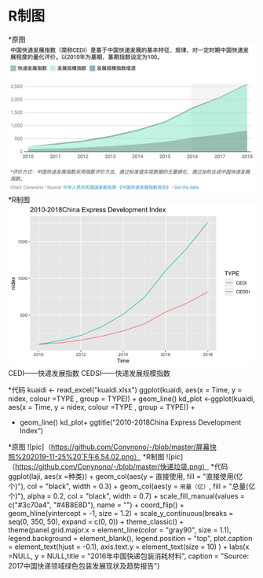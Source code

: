 # R制图
*原图
![pic](https://github.com/Conynono/-/blob/master/屏幕快照%202019-10-28%2019.18.16.png)  
*R制图
![pic](https://github.com/Conynono/-/blob/master/快递发展指数.png)  
CEDI——快递发展指数 CEDSI——快递发展规模指数

*代码
kuaidi <- read_excel("kuaidi.xlsx")
ggplot(kuaidi, aes(x = Time, y = nidex, colour =TYPE , group = TYPE)) +
geom_line()
kd_plot <-ggplot(kuaidi, aes(x = Time, y = nidex, colour =TYPE , group = TYPE)) +
+ geom_line()
kd_plot+
ggtitle("2010-2018China Express Development Index”)

*原图
![pic]（https://github.com/Conynono/-/blob/master/屏幕快照%202019-11-25%20下午6.54.02.png）
*R制图
![pic]（https://github.com/Conynono/-/blob/master/快递垃圾.png）
*代码
ggplot(laji, aes(x =种类)) + 
  geom_col(aes(y = 直接使用, fill = "直接使用(亿个)"), col = "black", width = 0.3) + 
  geom_col(aes(y = `用量（亿）`, fill = "总量(亿个)"), alpha = 0.2, col = "black", width = 0.7) + 
  scale_fill_manual(values = c("#3c70a4", "#4B8E8D"), name = "") + 
  coord_flip() + 
  geom_hline(yintercept = -1, size = 1.2) + 
  scale_y_continuous(breaks = seq(0, 350, 50), expand = c(0, 0)) + 
  theme_classic() + 
  theme(panel.grid.major.x = element_line(color = "gray90", size = 1.1),
        legend.background = element_blank(),
        legend.position = "top", plot.caption = element_text(hjust = -0.1),
        axis.text.y = element_text(size = 10)
        ) + 
  labs(x =NULL, y = NULL,title = "2016年中国快递包装消耗材料",
       caption = "Source: 2017中国快递领域绿色包装发展现状及趋势报告")
